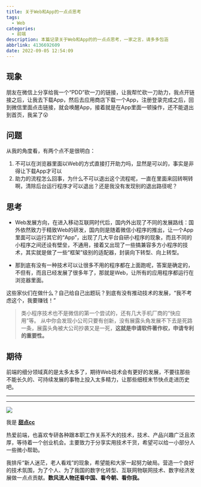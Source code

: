 ```yaml
---
title: 关于Web和App的一点点思考
tags:
  - Web
categories:
  - 前端
description: 本篇记录关于Web和App的的一点点思考，一家之言，请多多包涵
abbrlink: 4136692609
date: 2022-09-05 12:54:09
---
```


## 现象

朋友在微信上分享给我一个“PDD”砍一刀的链接，让我帮忙砍一刀助力，我点开链接之后，让我去下载App，然后去应用商店下载一个App，注册登录完成之后，回到微信里面点击链接，就会唤醒App，接着就是在App里面一顿操作，还不能退出到首页，我呆了😮

## 问题

从我的角度看，有两个点不是很明白：

1. 不可以在浏览器里面以Web的方式直接打开助力吗，显然是可以的，事实是非得让下载App才可以
2. 助力的流程怎么回事，为什么不可以退出这个流程呢，一直在里面来回转啊转啊，清除后台运行程序才可以退出？还是我没有发现别的退出路径呢？

## 思考

- Web发展方向，在进入移动互联网时代后，国内外出现了不同的发展路线：国外依然致力于精致Web的研发，国内则是随着微信小程序的推出，让一个App里面可以运行其它的“App”，出现了几大平台自研小程序的现象，而且不同的小程序之间还设有壁垒，不通用，接着又出现了一些搞兼容多方小程序的技术，其实就是做了一些“框架”级别的适配器，封装向下转型、向上转型。

- 那到底有没有一种技术可以让很多不用的程序都在上面跑呢，答案是确定的，不但有，而且已经发展了很多年了，那就是Web，让所有的应用程序都运行在浏览器里面。

这些家伙们在做什么？自己给自己出题玩？到底有没有推动技术的发展，“我不考虑这个，我要赚钱！”

> 类小程序技术也不是微信的第一个尝试的，还有几大手机厂商的“快应用”等。
> 从中你会发现小公司只要有创新，没有展露头角发展不下去是死路一条，展露头角被大公司抄袭又是一死，**这就是申请软件著作权，申请专利的重要性。**

## 期待

前端的细分领域真的是太多太多了，期待Web技术会有更好的发展，不要往那些不能长久的、可持续发展的事物上投入太多精力，让那些细枝末节快点走进历史吧。

---
***


![](https://cdn.jsdelivr.net/gh/all-smile/nav@1.0.7/static/images/wind_girl.webp)


我是 [**甜点cc**](https://home.i-xiao.space/)

热爱前端，也喜欢专研各种跟本职工作关系不大的技术，技术、产品兴趣广泛且浓厚，等待着一个创业机会。主要致力于分享实用技术干货，希望可以给一小部分人一些微小帮助。

我排斥“新人迷茫，老人看戏”的现象，希望能和大家一起努力破局。营造一个良好的技术氛围，为了个人、为了我国的数字化转型、互联网物联网技术、数字经济发展做一点点贡献。**数风流人物还看中国、看今朝、看你我。**